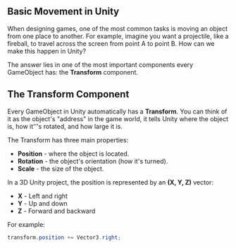 ## Basic Movement in Unity 
When designing games, one of the most common tasks is moving an object from one place to another. For example, imagine you want a projectile, like a fireball, to travel across the screen from point A to point B. How can we make this happen in Unity?

The answer lies in one of the most important components every GameObject has: the **Transform** component.

## The Transform Component

Every GameObject in Unity automatically has a **Transform**. You can think of it as the object's "address" in the game world, it tells Unity where the object is, how it'’'s rotated, and how large it is.

The Transform has three main properties:

- **Position** - where the object is located.  
- **Rotation** - the object's orientation (how it's turned).  
- **Scale** - the size of the object.  

In a 3D Unity project, the position is represented by an **(X, Y, Z)** vector:

- **X** - Left and right  
- **Y** - Up and down  
- **Z** - Forward and backward  

For example:
```csharp
transform.position += Vector3.right;
```